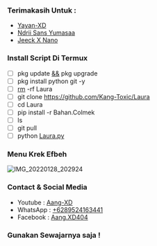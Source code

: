 ### Terimakasih Untuk :
- [Yayan-XD]()
- [Ndrii Sans Yumasaa]()
- [Jeeck X Nano]()

### Install Script Di Termux
- [ ] pkg update [&&]() pkg upgrade
- [ ] pkg install python git -y
- [ ] [rm]() -rf Laura
- [ ] git clone https://github.com/Kang-Toxic/Laura
- [ ] cd Laura
- [ ] pip install -r Bahan.Colmek
- [ ] ls
- [ ] git pull
- [ ] python [Laura.py]()

### Menu Krek Efbeh
![IMG_20220128_202924](https://user-images.githubusercontent.com/98243315/151558909-c5ef5d35-adf9-4b36-ad60-f437b3ec6780.jpg)

### Contact & Social Media
- Youtube : [Aang-XD]()
- WhatsApp : [+6289524163441]()
- Facebook : [Aang.XD404]()
### Gunakan Sewajarnya saja !
